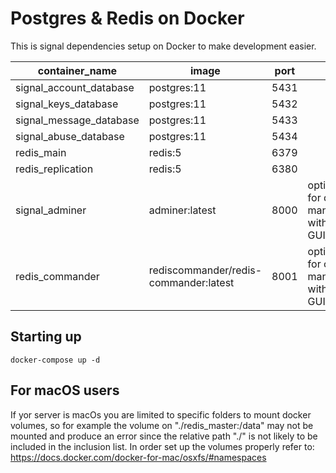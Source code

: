 # Postgres & Redis on Docker

This is signal dependencies setup on Docker to make development easier.

| container_name          | image                                 | port | info                                              |
|-------------------------|---------------------------------------|------|---------------------------------------------------|
| signal_account_database | postgres:11                           | 5431 |                                                   |
| signal_keys_database    | postgres:11                           | 5432 |                                                   |
| signal_message_database | postgres:11                           | 5433 |                                                   |
| signal_abuse_database   | postgres:11                           | 5434 |                                                   |
| redis_main              | redis:5                               | 6379 |                                                   |
| redis_replication       | redis:5                               | 6380 |                                                   |
| signal_adminer          | adminer:latest                        | 8000 | optional use for database management with web GUI |
| redis_commander         | rediscommander/redis-commander:latest | 8001 | optional use for cache management with web GUI    |

## Starting up

```
docker-compose up -d
```

## For macOS users
If yor server is macOs you are limited to specific folders to mount docker volumes, so for example
the volume on "./redis_master:/data" may not be mounted and produce an error since the relative path "./" is not likely to be included in the inclusion list.
In order set up the volumes properly refer to:
https://docs.docker.com/docker-for-mac/osxfs/#namespaces
